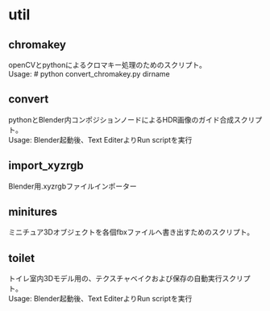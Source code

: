 # util

## chromakey
openCVとpythonによるクロマキー処理のためのスクリプト。  
Usage: # python convert_chromakey.py dirname  

## convert
pythonとBlender内コンポジションノードによるHDR画像のガイド合成スクリプト。  
Usage: Blender起動後、Text EditerよりRun scriptを実行  

## import_xyzrgb
Blender用.xyzrgbファイルインポーター

## minitures
ミニチュア3Dオブジェクトを各個fbxファイルへ書き出すためのスクリプト。

## toilet
トイレ室内3Dモデル用の、テクスチャベイクおよび保存の自動実行スクリプト。  
Usage: Blender起動後、Text EditerよりRun scriptを実行  
